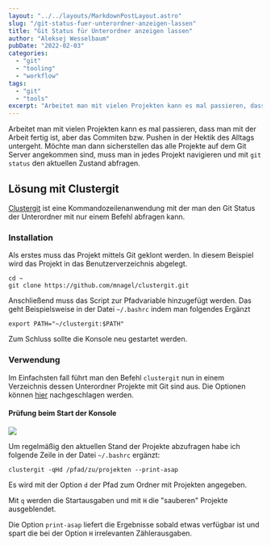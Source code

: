 ```yaml
---
layout: "../../layouts/MarkdownPostLayout.astro"
slug: "/git-status-fuer-unterordner-anzeigen-lassen"  
title: "Git Status für Unterordner anzeigen lassen"
author: "Aleksej Wesselbaum"
pubDate: "2022-02-03"
categories: 
  - "git"
  - "tooling"
  - "workflow"
tags: 
  - "git"
  - "tools"
excerpt: "Arbeitet man mit vielen Projekten kann es mal passieren, dass man mit der Arbeit fertig ist, aber das Commiten bzw. Pushen in der Hektik des Alltags untergeht. Möchte man dann sicherstellen das alle Projekte auf dem Git Server angekommen sind, muss man in jedes Projekt navigieren und mit `git status` den aktuellen Zustand abfragen."
---
```


Arbeitet man mit vielen Projekten kann es mal passieren, dass man mit der Arbeit fertig ist, aber das Commiten bzw. Pushen in der Hektik des Alltags untergeht. Möchte man dann sicherstellen das alle Projekte auf dem Git Server angekommen sind, muss man in jedes Projekt navigieren und mit `git status` den aktuellen Zustand abfragen.

## Lösung mit Clustergit

[Clustergit](https://github.com/mnagel/clustergit) ist eine Kommandozeilenanwendung mit der man den Git Status der Unterordner mit nur einem Befehl abfragen kann.

### Installation

Als erstes muss das Projekt mittels Git geklont werden. In diesem Beispiel wird das Projekt in das Benutzerverzeichnis abgelegt.

```
cd ~
git clone https://github.com/mnagel/clustergit.git
```

Anschließend muss das Script zur Pfadvariable hinzugefügt werden. Das geht Beispielsweise in der Datei `~/.bashrc` indem man folgendes Ergänzt

```
export PATH="~/clustergit:$PATH"
```

Zum Schluss sollte die Konsole neu gestartet werden.

### Verwendung

Im Einfachsten fall führt man den Befehl `clustergit` nun in einem Verzeichnis dessen Unterordner Projekte mit Git sind aus. Die Optionen können [hier](https://github.com/mnagel/clustergit#options) nachgeschlagen werden.

#### Prüfung beim Start der Konsole

![](./images/Clustergit-initial.png)

Um regelmäßig den aktuellen Stand der Projekte abzufragen habe ich folgende Zeile in der Datei `~/.bashrc` ergänzt:

```
clustergit -qHd /pfad/zu/projekten --print-asap
```

Es wird mit der Option `d` der Pfad zum Ordner mit Projekten angegeben.

Mit `q` werden die Startausgaben und mit `H` die "sauberen" Projekte ausgeblendet.

Die Option `print-asap` liefert die Ergebnisse sobald etwas verfügbar ist und spart die bei der Option `H` irrelevanten Zählerausgaben.
